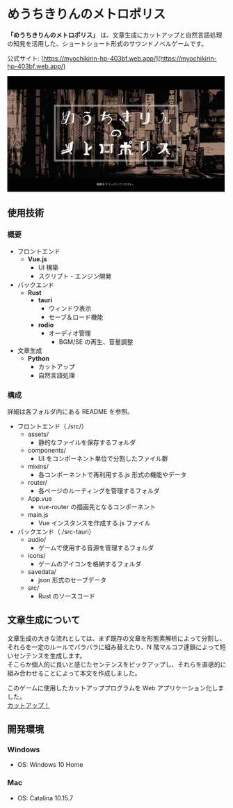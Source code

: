 # めうちきりんのメトロポリス

**「めうちきりんのメトロポリス」** は、文章生成にカットアップと自然言語処理の知見を活用した、ショートショート形式のサウンドノベルゲームです。

公式サイト: [https://myochikirin-hp-403bf.web.app/](https://myochikirin-hp-403bf.web.app/)

![title](./assets/title.jpg)

## 使用技術

### 概要

- フロントエンド
  - **Vue.js**
    - UI 構築
    - スクリプト・エンジン開発
- バックエンド
  - **Rust**
    - **tauri**
      - ウィンドウ表示
      - セーブ＆ロード機能
    - **rodio**
      - オーディオ管理
        - BGM/SE の再生、音量調整
- 文章生成
  - **Python**
    - カットアップ
    - 自然言語処理

### 構成

詳細は各フォルダ内にある README を参照。

- フロントエンド（./src/）
  - assets/
    - 静的なファイルを保存するフォルダ
  - components/
    - UI をコンポーネント単位で分割したファイル群
  - mixins/
    - 各コンポーネントで再利用する.js 形式の機能やデータ
  - router/
    - 各ページのルーティングを管理するフォルダ
  - App.vue
    - vue-router の描画先となるコンポーネント
  - main.js
    - Vue インスタンスを作成する.js ファイル
- バックエンド（./src-tauri）
  - audio/
    - ゲームで使用する音源を管理するフォルダ
  - icons/
    - ゲームのアイコンを格納するフォルダ
  - savedata/
    - json 形式のセーブデータ
  - src/
    - Rust のソースコード

## 文章生成について

文章生成の大きな流れとしては、まず既存の文章を形態素解析によって分割し、それらを一定のルールでバラバラに組み替えたり、N 階マルコフ連鎖によって短いセンテンスを生成します。  
そこらか個人的に良いと感じたセンテンスをピックアップし、それらを直感的に組み合わせることによって本文を作成しました。

このゲームに使用したカットアッププログラムを Web アプリケーション化しました。  
[カットアップ！](https://ippee.github.io/cutup_jp/)

## 開発環境

### Windows

- OS: Windows 10 Home

### Mac

- OS: Catalina 10.15.7
